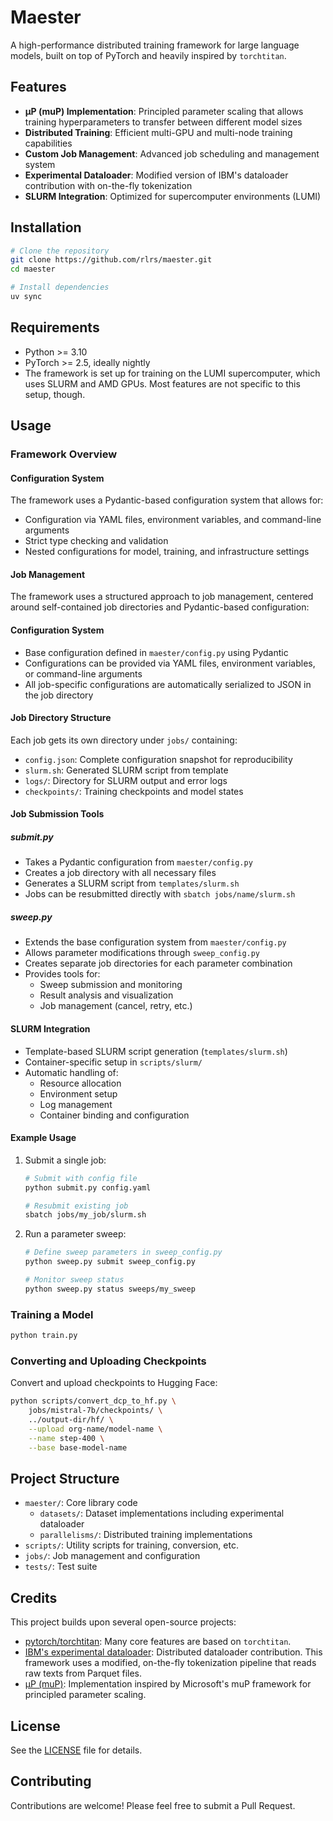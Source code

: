 # Maester

A high-performance distributed training framework for large language models, built on top of PyTorch and heavily inspired by `torchtitan`.

## Features

- **μP (muP) Implementation**: Principled parameter scaling that allows training hyperparameters to transfer between different model sizes
- **Distributed Training**: Efficient multi-GPU and multi-node training capabilities
- **Custom Job Management**: Advanced job scheduling and management system
- **Experimental Dataloader**: Modified version of IBM's dataloader contribution with on-the-fly tokenization
- **SLURM Integration**: Optimized for supercomputer environments (LUMI)

## Installation

```bash
# Clone the repository
git clone https://github.com/rlrs/maester.git
cd maester

# Install dependencies
uv sync
```

## Requirements

- Python >= 3.10
- PyTorch >= 2.5, ideally nightly
- The framework is set up for training on the LUMI supercomputer, which uses SLURM and AMD GPUs. Most features are not specific to this setup, though.

## Usage

### Framework Overview

#### Configuration System

The framework uses a Pydantic-based configuration system that allows for:
- Configuration via YAML files, environment variables, and command-line arguments
- Strict type checking and validation
- Nested configurations for model, training, and infrastructure settings

#### Job Management

The framework uses a structured approach to job management, centered around self-contained job directories and Pydantic-based configuration:

#### Configuration System
- Base configuration defined in `maester/config.py` using Pydantic
- Configurations can be provided via YAML files, environment variables, or command-line arguments
- All job-specific configurations are automatically serialized to JSON in the job directory

#### Job Directory Structure
Each job gets its own directory under `jobs/` containing:
- `config.json`: Complete configuration snapshot for reproducibility
- `slurm.sh`: Generated SLURM script from template
- `logs/`: Directory for SLURM output and error logs
- `checkpoints/`: Training checkpoints and model states

#### Job Submission Tools

##### submit.py
- Takes a Pydantic configuration from `maester/config.py`
- Creates a job directory with all necessary files
- Generates a SLURM script from `templates/slurm.sh`
- Jobs can be resubmitted directly with `sbatch jobs/name/slurm.sh`

##### sweep.py
- Extends the base configuration system from `maester/config.py`
- Allows parameter modifications through `sweep_config.py`
- Creates separate job directories for each parameter combination
- Provides tools for:
  - Sweep submission and monitoring
  - Result analysis and visualization
  - Job management (cancel, retry, etc.)

#### SLURM Integration
- Template-based SLURM script generation (`templates/slurm.sh`)
- Container-specific setup in `scripts/slurm/`
- Automatic handling of:
  - Resource allocation
  - Environment setup
  - Log management
  - Container binding and configuration

#### Example Usage

1. Submit a single job:
   ```bash
   # Submit with config file
   python submit.py config.yaml
   
   # Resubmit existing job
   sbatch jobs/my_job/slurm.sh
   ```

2. Run a parameter sweep:
   ```bash
   # Define sweep parameters in sweep_config.py
   python sweep.py submit sweep_config.py
   
   # Monitor sweep status
   python sweep.py status sweeps/my_sweep
   ```

### Training a Model

```bash
python train.py
```

### Converting and Uploading Checkpoints

Convert and upload checkpoints to Hugging Face:
```bash
python scripts/convert_dcp_to_hf.py \
    jobs/mistral-7b/checkpoints/ \
    ../output-dir/hf/ \
    --upload org-name/model-name \
    --name step-400 \
    --base base-model-name
```

## Project Structure

- `maester/`: Core library code
  - `datasets/`: Dataset implementations including experimental dataloader
  - `parallelisms/`: Distributed training implementations
- `scripts/`: Utility scripts for training, conversion, etc.
- `jobs/`: Job management and configuration
- `tests/`: Test suite

## Credits

This project builds upon several open-source projects:

- [pytorch/torchtitan](https://github.com/pytorch/torchtitan): Many core features are based on `torchtitan`.
- [IBM's experimental dataloader](https://github.com/pytorch/torchtitan/pull/376): Distributed dataloader contribution. This framework uses a modified, on-the-fly tokenization pipeline that reads raw texts from Parquet files.
- [μP (muP)](https://github.com/microsoft/mup): Implementation inspired by Microsoft's muP framework for principled parameter scaling.

## License

See the [LICENSE](LICENSE) file for details.

## Contributing

Contributions are welcome! Please feel free to submit a Pull Request.

